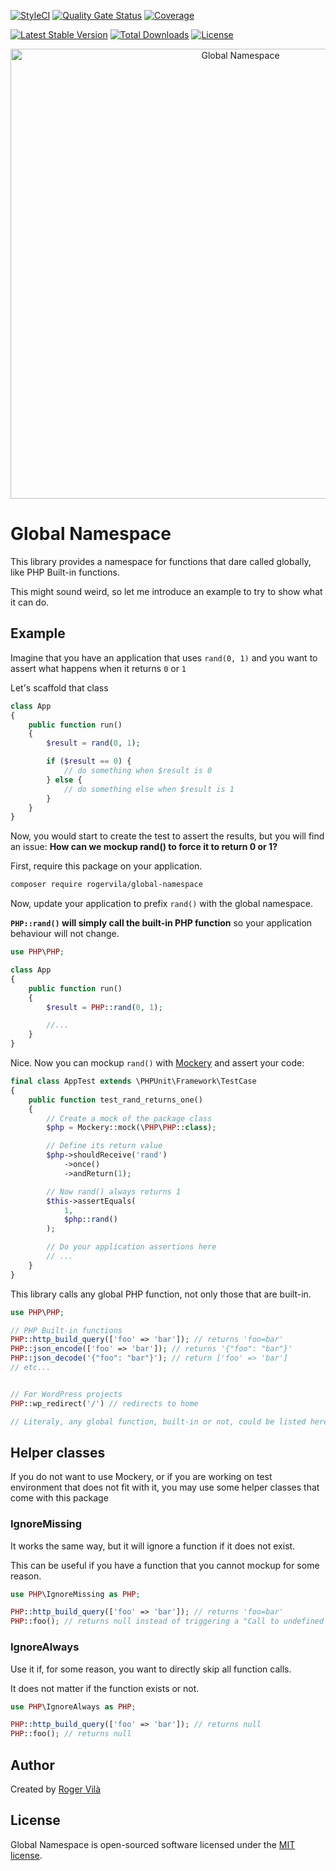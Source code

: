 [![StyleCI](https://github.styleci.io/repos/332196097/shield?branch=main)](https://github.styleci.io/repos/332196097)
[![Quality Gate Status](https://sonarcloud.io/api/project_badges/measure?project=rogervila_global-namespace&metric=alert_status)](https://sonarcloud.io/dashboard?id=rogervila_global-namespace)
[![Coverage](https://sonarcloud.io/api/project_badges/measure?project=rogervila_global-namespace&metric=coverage)](https://sonarcloud.io/dashboard?id=rogervila_global-namespace)

[![Latest Stable Version](https://poser.pugx.org/rogervila/global-namespace/v/stable)](https://packagist.org/packages/rogervila/global-namespace)
[![Total Downloads](https://poser.pugx.org/rogervila/global-namespace/downloads)](https://packagist.org/packages/rogervila/global-namespace)
[![License](https://poser.pugx.org/rogervila/global-namespace/license)](https://packagist.org/packages/rogervila/global-namespace)

<p align="center"><img width="720" src="https://banners.beyondco.de/Global%20Namespace.png?theme=light&packageManager=composer+require&packageName=rogervila%2Fglobal-namespace&pattern=cage&style=style_1&description=Prefix+global+PHP+functions+under+a+namespace&md=1&showWatermark=1&fontSize=100px&images=https%3A%2F%2Fwww.php.net%2Fimages%2Flogos%2Fphp-logo.svg" alt="Global Namespace" /></p>

# Global Namespace

This library provides a namespace for functions that dare called globally, like PHP Built-in functions.

This might sound weird, so let me introduce an example to try to show what it can do.

## Example

Imagine that you have an application that uses `rand(0, 1)` and you want to assert what happens when it returns `0` or `1`

Let's scaffold that class

```php
class App
{
    public function run()
    {
        $result = rand(0, 1);

        if ($result == 0) {
            // do something when $result is 0
        } else {
            // do something else when $result is 1
        }
    }
}
```

Now, you would start to create the test to assert the results, but you will find an issue: **How can we mockup rand() to force it to return 0 or 1?**

First, require this package on your application.

```sh
composer require rogervila/global-namespace
```

Now, update your application to prefix `rand()` with the global namespace.

**`PHP::rand()` will simply call the built-in PHP function** so your application behaviour will not change.

```php
use PHP\PHP;

class App
{
    public function run()
    {
        $result = PHP::rand(0, 1);

        //...
    }
}
```

Nice. Now you can mockup `rand()` with [Mockery](https://github.com/mockery/mockery) and assert your code:

```php
final class AppTest extends \PHPUnit\Framework\TestCase
{
    public function test_rand_returns_one()
    {
        // Create a mock of the package class
        $php = Mockery::mock(\PHP\PHP::class);

        // Define its return value
        $php->shouldReceive('rand')
            ->once()
            ->andReturn(1);

        // Now rand() always returns 1
        $this->assertEquals(
            1,
            $php::rand()
        );

        // Do your application assertions here
        // ...
    }
}
```

This library calls any global PHP function, not only those that are built-in.

```php
use PHP\PHP;

// PHP Built-in functions
PHP::http_build_query(['foo' => 'bar']); // returns 'foo=bar'
PHP::json_encode(['foo' => 'bar']); // returns '{"foo": "bar"}'
PHP::json_decode('{"foo": "bar"}'); // return ['foo' => 'bar']
// etc...


// For WordPress projects
PHP::wp_redirect('/') // redirects to home

// Literaly, any global function, built-in or not, could be listed here
```

## Helper classes

If you do not want to use Mockery, or if you are working on test environment that does not fit with it, you may use some helper classes that come with this package

### IgnoreMissing

It works the same way, but it will ignore a function if it does not exist.

This can be useful if you have a function that you cannot mockup for some reason.

```php
use PHP\IgnoreMissing as PHP;

PHP::http_build_query(['foo' => 'bar']); // returns 'foo=bar'
PHP::foo(); // returns null instead of triggering a "Call to undefined function" error
```

### IgnoreAlways

Use it if, for some reason, you want to directly skip all function calls.

It does not matter if the function exists or not.

```php
use PHP\IgnoreAlways as PHP;

PHP::http_build_query(['foo' => 'bar']); // returns null
PHP::foo(); // returns null
```

## Author

Created by [Roger Vilà](https://rogervila.es)

## License

Global Namespace is open-sourced software licensed under the [MIT license](https://opensource.org/licenses/MIT).
